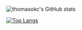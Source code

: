 ![thomasokc's GitHub stats](https://github-readme-stats.vercel.app/api?username=thomasokc&show_icons=true&theme=default)

[![Top Langs](https://github-readme-stats.vercel.app/api/top-langs/?username=thomasokc&layout=compact&theme=default)](https://github.com/thomasokc/github-readme-stats)
